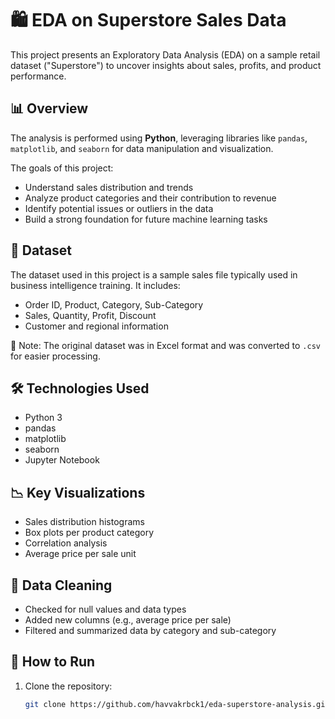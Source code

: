 # 🛍️ EDA on Superstore Sales Data

This project presents an Exploratory Data Analysis (EDA) on a sample retail dataset ("Superstore") to uncover insights about sales, profits, and product performance.

## 📊 Overview

The analysis is performed using **Python**, leveraging libraries like `pandas`, `matplotlib`, and `seaborn` for data manipulation and visualization.

The goals of this project:

- Understand sales distribution and trends
- Analyze product categories and their contribution to revenue
- Identify potential issues or outliers in the data
- Build a strong foundation for future machine learning tasks

## 📁 Dataset

The dataset used in this project is a sample sales file typically used in business intelligence training. It includes:

- Order ID, Product, Category, Sub-Category
- Sales, Quantity, Profit, Discount
- Customer and regional information

📌 Note: The original dataset was in Excel format and was converted to `.csv` for easier processing.

## 🛠️ Technologies Used

- Python 3
- pandas
- matplotlib
- seaborn
- Jupyter Notebook

## 📉 Key Visualizations

- Sales distribution histograms
- Box plots per product category
- Correlation analysis
- Average price per sale unit

## 🧼 Data Cleaning

- Checked for null values and data types
- Added new columns (e.g., average price per sale)
- Filtered and summarized data by category and sub-category

## 📌 How to Run

1. Clone the repository:
   ```bash
   git clone https://github.com/havvakrbck1/eda-superstore-analysis.git
